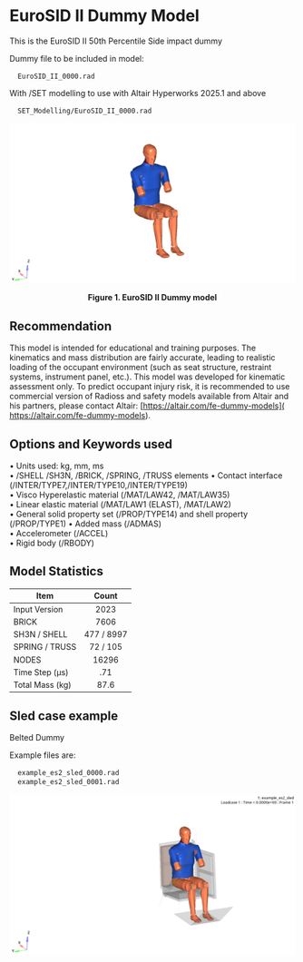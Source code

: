 # EuroSID II Dummy Model

This is the EuroSID II 50th Percentile Side impact dummy

Dummy file to be included in model:

      EuroSID_II_0000.rad

With /SET modelling to use with Altair Hyperworks 2025.1 and above

      SET_Modelling/EuroSID_II_0000.rad

![image](/Safety/EuroSID_II/Images/EuroSID_II.png)
<figcaption align = "center"><b>Figure 1. EuroSID II Dummy model </b></figcaption>

## Recommendation

This model is intended for educational and training purposes. The kinematics and mass distribution are fairly accurate, leading to realistic loading of the occupant environment (such as seat structure, restraint systems, instrument panel, etc.).
This model was developed for kinematic assessment only. To predict occupant injury risk, it is recommended to use commercial version of Radioss and safety models available from Altair and his partners, please contact Altair: [https://altair.com/fe-dummy-models]( https://altair.com/fe-dummy-models).

## Options and Keywords used

• Units used: kg, mm, ms  
• /SHELL /SH3N, /BRICK, /SPRING, /TRUSS elements
• Contact interface (/INTER/TYPE7,/INTER/TYPE10,/INTER/TYPE19)  
• Visco Hyperelastic material (/MAT/LAW42, /MAT/LAW35)  
• Linear elastic material (/MAT/LAW1 (ELAST), /MAT/LAW2)  
• General solid property set (/PROP/TYPE14) and shell property (/PROP/TYPE1)
• Added mass (/ADMAS)  
• Accelerometer (/ACCEL)  
• Rigid body (/RBODY)

## Model Statistics

| Item                 | Count         |
| -------------------- |:-------------:|
| Input Version        | 2023          |
| BRICK                | 7606          |
| SH3N / SHELL         | 477 / 8997    |
| SPRING / TRUSS       | 72 / 105      |
| NODES                | 16296         |
| Time Step (µs)       | .71           |
| Total Mass (kg)      | 87.6          |

## Sled case example

Belted Dummy

Example files are:

      example_es2_sled_0000.rad
      example_es2_sled_0001.rad

![ES2 Sled animation](/Safety/EuroSID_II/Images/EuroSID_II_sled.gif)

